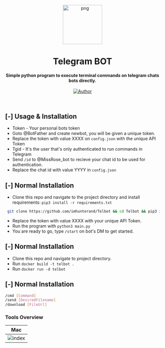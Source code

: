 <p align="center">
<img src="https://i.ibb.co/F3LC410/11zon-cropped-21.png&v=4" alt="png" width="128" height="128"/>
</p>
<p align="center">
<h1 align="center">Telegram BOT</h1>
<h4 align="center">Simple python program to execute terminal commands on telegram chats bots directly.</h4>

</p>
<p align="center">
<a href="https://github.com/imhunterand"><img title="Author" src="https://img.shields.io/badge/Author-imhunterand-red.svg?style=for-the-badge&logo=github"></a>
</p>
<br>

## [-] Usage & Installation


* Token - Your personal bots token
 * Goto @BotFather and create newbot, you will be given a unique token.
 * Replace the token with value XXXX on `config.json` with the unique API Token
* Tgid - It's the user that's only authenticated to run commands in Telegram
 * Send `/id` to @MissRose_bot to recieve your chat id to be used for authentication.
 * Replace the chat id with value YYYY in `config.json`

## [-] Normal Installation
 * Clone this repo and navigate to the project directory and install requirements: `pip3 install -r requirements.txt`
```sh
 git clone https://github.com/imhunterand/Telbot && cd Telbot && pip3 install -r requirements.txt && nano config.json
```
 * Replace the token with value XXXX with your unique API Token.
 * Run the program with `python3 main.py`
 * You are ready to go, type `/start` on bot's DM to get started.

## [-] Normal Installation
 * Clone this repo and navigate to project directory.
 * Run `docker build -t telbot .`
 * Run `docker run -d telbot`

## [-] Normal Installation
```sh
/cmd [Command]
/send [DesiredFilename]
/download [FileUrl]
```



### Tools Overview
|     Mac       |
| ------------- |
|![index](https://i.ibb.co/hVtKVZM/mobile-25.png)
